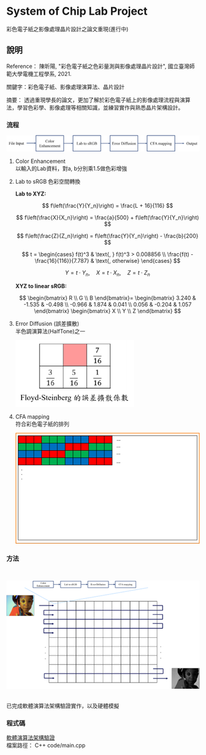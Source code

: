 # System of Chip Lab Project

彩色電子紙之影像處理晶片設計之論文重現(進行中)

## 說明

Reference： 陳昕陽, "彩色電子紙之色彩量測與影像處理晶片設計", 國立臺灣師範大學電機工程學系, 2021.

關鍵字：彩色電子紙、影像處理演算法、晶片設計

摘要： 透過重現學長的論文，更加了解於彩色電子紙上的影像處理流程與演算法，學習色彩學、影像處理等相關知識，並練習實作與熟悉晶片架構設計。

### 流程

![img](https://github.com/deng41075010h/EE/blob/main/Lab/process.png)

1. Color Enhancement  
   以輸入的Lab資料，對a, b分別乘1.5做色彩增強  

   
2. Lab to sRGB
   色彩空間轉換

   **Lab to XYZ:**

   $$ f\left(\frac{Y}{Y_n}\right) = \frac{L + 16}{116} $$
   
   $$ f\left(\frac{X}{X_n}\right) = \frac{a}{500} + f\left(\frac{Y}{Y_n}\right) $$
   
   $$ f\left(\frac{Z}{Z_n}\right) = f\left(\frac{Y}{Y_n}\right) - \frac{b}{200} $$

   $$
   t =
   \begin{cases} 
   f(t)^3 & \text{, } f(t)^3 > 0.008856 \\
   \frac{f(t) - \frac{16}{116}}{7.787} & \text{, otherwise}
   \end{cases}
   $$

   $$
   Y = t \cdot Y_n , \quad
   X = t \cdot X_n , \quad
   Z = t \cdot Z_n
   $$


   **XYZ to linear sRGB:**

   $$
   \begin{bmatrix}
   R \\
   G \\
   B
   \end{bmatrix}=
   \begin{bmatrix}
   3.240 & -1.535 & -0.498 \\
   -0.966 & 1.874 & 0.041 \\
   0.056 & -0.204 & 1.057
   \end{bmatrix}
   \begin{bmatrix}
   X \\
   Y \\
   Z
   \end{bmatrix}
   $$



   
3. Error Diffusion (誤差擴散)  
   半色調演算法(HalfTone)之一
   
   ![img](https://github.com/deng41075010h/EE/blob/main/Lab/Floyd-Steinberg.png#pic_left)
   
4. CFA mapping  
   符合彩色電子紙的排列  

   ![img](https://github.com/deng41075010h/EE/blob/main/Lab/CFA.png#pic_left)

### 方法
<br>

![img](https://github.com/deng41075010h/EE/blob/main/Lab/method.png)

<br>
已完成軟體演算法架構驗證實作，以及硬體模擬

### 程式碼
[軟體演算法架構驗證](https://github.com/deng41075010h/EE/blob/main/Lab/C%2B%2B%20code/main.cpp)  
檔案路徑： C++ code/main.cpp  
 


